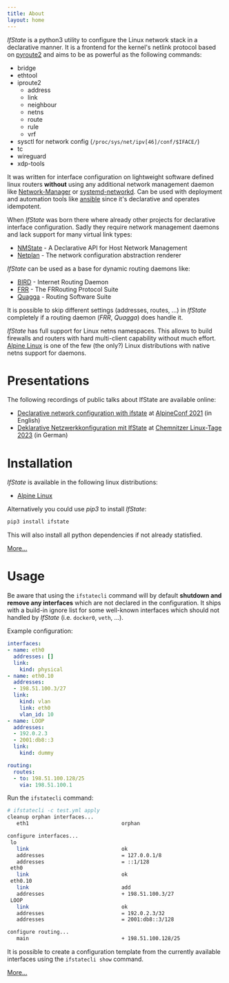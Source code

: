 ```yaml
---
title: About
layout: home
---
```


*IfState* is a python3 utility to configure the Linux network stack in a
declarative manner. It is a frontend for the kernel's netlink protocol based on
[pyroute2](https://pyroute2.org/) and aims to be as powerful as the following commands:

- bridge
- ethtool
- iproute2
  - address
  - link
  - neighbour
  - netns
  - route
  - rule
  - vrf
- sysctl for network config (`/proc/sys/net/ipv[46]/conf/$IFACE/`)
- tc
- wireguard
- xdp-tools

It was written for interface configuration on lightweight software defined linux
routers **without** using any additional network management daemon like
[Network-Manager](https://gitlab.freedesktop.org/NetworkManager/NetworkManager) or
[systemd-networkd](https://www.freedesktop.org/software/systemd/man/systemd-networkd.service.html).
Can be used with deployment and automation tools like
[ansible](https://github.com/ansible/ansible) since it's declarative and
operates idempotent.

When *IfState* was born there where already other projects for declarative
interface configuration. Sadly they require network management daemons and lack
support for many virtual link types:
- [NMState](https://nmstate.io) - A Declarative API for Host Network Management
- [Netplan](https://netplan.io) - The network configuration abstraction renderer

*IfState* can be used as a base for dynamic routing daemons like:
- [BIRD](https://bird.network.cz/) - Internet Routing Daemon
- [FRR](https://frrouting.org/) - The FRRouting Protocol Suite
- [Quagga](https://www.quagga.net/) - Routing Software Suite

It is possible to skip different settings (addresses, routes, ...) in *IfState*
completely if a routing daemon (*FRR*, *Quagga*) does handle it.

*IfState* has full support for Linux netns namespaces. This allows to build
firewalls and routers with hard multi-client capability without much effort.
[Alpine Linux](https://wiki.alpinelinux.org/wiki/Netns) is one of the few
(the only?) Linux distributions with native netns support for daemons.

# Presentations

The following recordings of public talks about IfState are available online:

- [Declarative network configuration with ifstate](https://youtu.be/n1ZTGrwXPkY)
  at [AlpineConf 2021](https://alpinelinux.org/conf/) (in English)
- [Deklarative Netzwerkkonfiguration mit IfState](https://media.ccc.de/v/clt23-225-deklarative-netzwerkkonfiguration-mit-ifstate)
  at [Chemnitzer Linux-Tage 2023](https://chemnitzer.linux-tage.de/2023/de/programm/beitrag/225) (in German)


# Installation

*IfState* is available in the following linux distributions:

- [Alpine Linux](docs/install/#Alpine-Linux)

Alternatively you could use *pip3* to install *IfState*:

```bash
pip3 install ifstate
```

This will also install all python dependencies if not already statisfied.

[More…](docs/install/)


# Usage

Be aware that using the `ifstatecli` command will by default **shutdown and remove any interfaces** which are not declared in the configuration. It ships with a build-in ignore list for some well-known interfaces which should not handled by *IfState* (i.e. `docker0`, `veth`, ...).

Example configuration:

```yaml
interfaces:
- name: eth0
  addresses: []
  link:
    kind: physical
- name: eth0.10
  addresses:
  - 198.51.100.3/27
  link:
    kind: vlan
    link: eth0
    vlan_id: 10
- name: LOOP
  addresses:
  - 192.0.2.3
  - 2001:db8::3
  link:
    kind: dummy

routing:
  routes:
  - to: 198.51.100.128/25
    via: 198.51.100.1
```

Run the `ifstatecli` command:

```bash
# ifstatecli -c test.yml apply
cleanup orphan interfaces...
   eth1                              orphan

configure interfaces...
 lo
   link                              ok
   addresses                         = 127.0.0.1/8
   addresses                         = ::1/128
 eth0
   link                              ok
 eth0.10
   link                              add
   addresses                         + 198.51.100.3/27
 LOOP
   link                              ok
   addresses                         = 192.0.2.3/32
   addresses                         = 2001:db8::3/128

configure routing...
   main                              + 198.51.100.128/25
```

It is possible to create a configuration template from the currently available interfaces using the `ifstatecli show` command.

[More…](docs/)

<a rel="me" href="https://ibh.social/@liske"></a>

